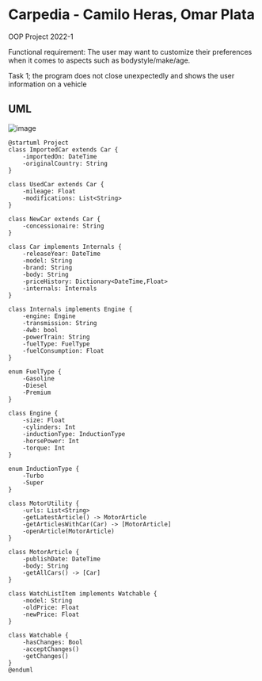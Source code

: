 # Carpedia - Camilo Heras, Omar Plata
OOP Project 2022-1  

Functional requirement: The user may want to customize their preferences when it comes to aspects such as bodystyle/make/age.  

Task 1; the program does not close unexpectedly and shows the user information on a vehicle

## UML
![image](https://user-images.githubusercontent.com/99055524/164342897-e2366f3d-57c4-4869-a052-9a7e41fedf17.png)

```PUML
@startuml Project
class ImportedCar extends Car {
    -importedOn: DateTime
    -originalCountry: String
}

class UsedCar extends Car {
    -mileage: Float
    -modifications: List<String>
}

class NewCar extends Car {
    -concessionaire: String
}

class Car implements Internals {
    -releaseYear: DateTime
    -model: String
    -brand: String
    -body: String
    -priceHistory: Dictionary<DateTime,Float>
    -internals: Internals
}

class Internals implements Engine {
    -engine: Engine
    -transmission: String
    -4wb: bool
    -powerTrain: String
    -fuelType: FuelType
    -fuelConsumption: Float
}

enum FuelType {
    -Gasoline
    -Diesel
    -Premium
}

class Engine {
    -size: Float
    -cylinders: Int
    -inductionType: InductionType
    -horsePower: Int
    -torque: Int
}

enum InductionType {
    -Turbo
    -Super
}

class MotorUtility {
    -urls: List<String>
    -getLatestArticle() -> MotorArticle
    -getArticlesWithCar(Car) -> [MotorArticle]
    -openArticle(MotorArticle)
}

class MotorArticle {
    -publishDate: DateTime
    -body: String
    -getAllCars() -> [Car]
}

class WatchListItem implements Watchable {
    -model: String
    -oldPrice: Float
    -newPrice: Float
}

class Watchable {
    -hasChanges: Bool
    -acceptChanges()
    -getChanges()
}
@enduml
```
